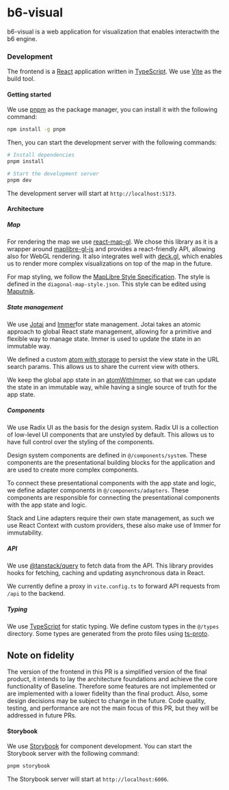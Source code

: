 # b6-visual

b6-visual is a web application for visualization that enables interactwith the b6 engine.

### Development

The frontend is a [React](https://reactjs.org/) application written in [TypeScript](https://www.typescriptlang.org/). We use [Vite](https://vitejs.dev/) as the build tool.

#### Getting started

We use [pnpm](https://pnpm.io/) as the package manager, you can install it with the following command:

```bash
npm install -g pnpm
```

Then, you can start the development server with the following commands:

```bash
# Install dependencies
pnpm install

# Start the development server
pnpm dev
```

The development server will start at `http://localhost:5173`.

#### Architecture

##### Map

For rendering the map we use [react-map-gl](https://visgl.github.io/react-map-gl/). We chose this library as it is a wrapper around [maplibre-gl-js](https://maplibre.org/maplibre-gl-js/docs/) and provides a react-friendly API, allowing also for WebGL rendering. It also integrates well with [deck.gl](https://deck.gl/), which enables us to render more complex visualizations on top of the map in the future.

For map styling, we follow the [MapLibre Style Specification](https://maplibre.org/maplibre-style-spec/transition/). The style is defined in the `diagonal-map-style.json`. This style can be edited using [Maputnik](https://github.com/maplibre/maputnik).

##### State management

We use [Jotai](https://jotai.org/) and [Immer](https://immerjs.github.io/immer/)for state management. Jotai takes an atomic approach to global React state management, allowing for a primitive and flexible way to manage state. Immer is used to update the state in an immutable way.

We defined a custom [atom with storage](https://jotai.org/docs/utilities/storage#atomwithstorage) to persist the view state in the URL search params. This allows us to share the current view with others.

We keep the global app state in an [atomWithImmer](https://jotai.org/docs/extensions/immer#withimmer), so that we can update the state in an immutable way, while having a single source of truth for the app state.

##### Components

We use Radix UI as the basis for the design system. Radix UI is a collection of low-level UI components that are unstyled by default. This allows us to have full control over the styling of the components.

Design system components are defined in `@/components/system`. These components are the presentational building blocks for the application and are used to create more complex components.

To connect these presentational components with the app state and logic, we define adapter components in `@/components/adapters`. These components are responsible for connecting the presentational components with the app state and logic.

Stack and Line adapters require their own state management, as such we use React Context with custom providers, these also make use of Immer for immutability.

##### API

We use [@tanstack/query](https://tanstack.com/query/latest) to fetch data from the API. This library provides hooks for fetching, caching and updating asynchronous data in React.

We currently define a proxy in `vite.config.ts` to forward API requests from `/api` to the backend.

##### Typing

We use [TypeScript](https://www.typescriptlang.org/) for static typing. We define custom types in the `@/types` directory. Some types are generated from the proto files using [ts-proto](https://ts-proto.readthedocs.io/).

## Note on fidelity

The version of the frontend in this PR is a simplified version of the final product, it intends to lay the architecture foundations and achieve the core functionality of Baseline. Therefore some features are not implemented or are implemented with a lower fidelity than the final product. Also, some design decisions may be subject to change in the future. Code quality, testing, and performance are not the main focus of this PR, but they will be addressed in future PRs.

#### Storybook

We use [Storybook](https://storybook.js.org/) for component development. You can start the Storybook server with the following command:

```bash
pnpm storybook
```

The Storybook server will start at `http://localhost:6006`.
